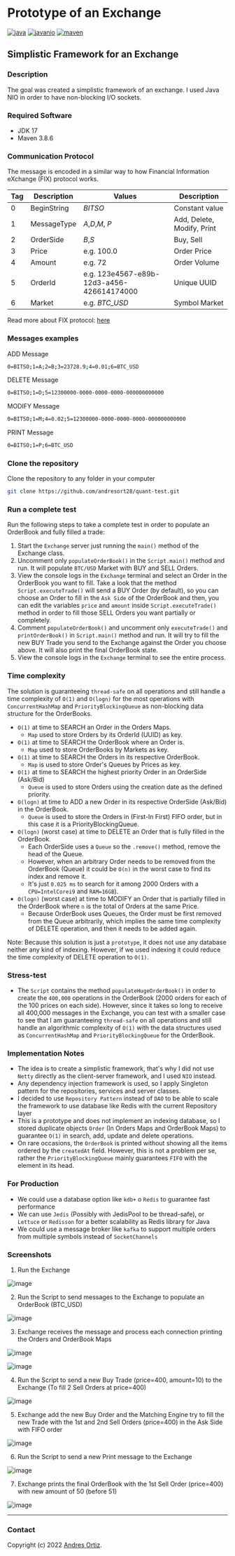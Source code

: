 Prototype of an Exchange
========================
[![java](https://img.shields.io/badge/java-17-brightgreen)](https://github.com/andresort28/quant-test)
[![javanio](https://img.shields.io/badge/java-nio-blue)](https://github.com/andresort28/quant-test)
[![maven](https://img.shields.io/badge/maven-3.8.6-yellowgreen)](https://github.com/andresort28/quant-test)

Simplistic Framework for an Exchange
---

### Description
The goal was created a simplistic framework of an exchange. I used Java NIO in order to have non-blocking I/O sockets.

### Required Software

* JDK 17
* Maven 3.8.6

### Communication Protocol

The message is encoded in a similar way to how Financial Information eXchange (FIX) protocol works.

Tag | Description | Values | Description
--- | --- | --- | ---
0 | BeginString | *BITSO* | Constant value
1 | MessageType | *A*,*D*,*M*, *P* | Add, Delete, Modify, Print
2 | OrderSide | *B*,*S* | Buy, Sell
3 | Price | e.g. 100.0 | Order Price
4 | Amount | e.g. 72 | Order Volume
5 | OrderId | e.g. 123e4567-e89b-12d3-a456-426614174000 | Unique UUID
6 | Market | e.g. *BTC_USD* | Symbol Market

Read more about FIX protocol: [here](https://www.fixtrading.org/what-is-fix/)

### Messages examples

ADD Message
```sh
0=BITSO;1=A;2=B;3=23728.9;4=0.01;6=BTC_USD
```

DELETE Message
```sh
0=BITSO;1=D;5=12300000-0000-0000-0000-000000000000
```

MODIFY Message
```sh
0=BITSO;1=M;4=0.02;5=12300000-0000-0000-0000-000000000000
```

PRINT Message
```sh
0=BITSO;1=P;6=BTC_USD
```

### Clone the repository
Clone the repository to any folder in your computer
```sh
git clone https://github.com/andresort28/quant-test.git
```

### Run a complete test
Run the following steps to take a complete test in order to populate an OrderBook and fully filled a trade:

1. Start the `Exchange` server just running the `main()` method of the Exchange class.
2. Uncomment only `populateOrderBook()` in the `Script.main()` method and run. It will populate `BTC/USD` Market with BUY and SELL Orders.
3. View the console logs in the `Exchange` terminal and select an Order in the OrderBook you want to fill. Take a look that the method `Script.executeTrade()` will send a BUY Order (by default), so you can choose an Order to fill in the `Ask Side` of the OrderBook and then, you can edit the variables `price` and `amount` inside `Script.executeTrade()` method in order to fill those SELL Orders you want partially or completely.
4. Comment `populateOrderBook()` and uncomment only `executeTrade()` and `printOrderBook()` in `Script.main()` method and run. It will try to fill the new BUY Trade you send to the Exchange against the Order you choose above. It will also print the final OrderBook state.
5. View the console logs in the `Exchange` terminal to see the entire process.

### Time complexity
The solution is guaranteeing `thread-safe` on all operations and still handle a time complexity of `O(1)` and `O(logn)` for the most operations with `ConcurrentHashMap` and `PriorityBlockingQueue` as non-blocking data structure for the OrderBooks.

- `O(1)` at time to SEARCH an Order in the Orders Maps.
  - `Map` used to store Orders by its OrderId (UUID) as key.
- `O(1)` at time to SEARCH the OrderBook where an Order is. 
  - `Map` used to store OrderBooks by Markets as key. 
- `O(1)` at time to SEARCH the Orders in its respective OrderBook. 
  - `Map` is used to store Order's Queues by Prices as key.
- `O(1)` at time to SEARCH the highest priority Order in an OrderSide (Ask/Bid)
  - `Queue` is used to store Orders using the creation date as the defined priority. 
- `O(logn)` at time to ADD a new Order in its respective OrderSide (Ask/Bid) in the OrderBook. 
  - `Queue` is used to store the Orders in (First-In First) FIFO order, but in this case it is a PriorityBlockingQueue.
- `O(logn)` (worst case) at time to DELETE an Order that is fully filled in the OrderBook. 
  - Each OrderSide uses a `Queue` so the `.remove()` method, remove the head of the Queue. 
  - However, when an arbitrary Order needs to be removed from the OrderBook (Queue) it could be `O(n)` in the worst case to find its index and remove it. 
  - It's just `0.025 ms` to search for it among 2000 Orders with a `CPU=IntelCorei9` and `RAM=16GB`).
- `O(logn)` (worst case) at time to MODIFY an Order that is partially filled in the OrderBook where `n` is the total of Orders at the same Price. 
  - Because OrderBook uses Queues, the Order must be first removed from the Queue arbitrarily, which implies the same time complexity of DELETE operation, and then it needs to be added again.

Note: Because this solution is just a `prototype`, it does not use any database neither any kind of indexing. However, if we used indexing it could reduce the time complexity of DELETE operation to `O(1)`.

### Stress-test
- The `Script` contains the method `populateHugeOrderBook()` in order to create the `400,000` operations in the OrderBook (2000 orders for each of the 100 prices on each side). However, since it takes so long to receive all 400,000 messages in the Exchange, you can test with a smaller case to see that I am guaranteeing `thread-safe` on all operations and still handle an algorithmic complexity of `O(1)` with the data structures used as `ConcurrentHashMap` and `PriorityBlockingQueue` for the OrderBook.

### Implementation Notes
- The idea is to create a simplistic framework, that's why I did not use `Netty` directly as the client-server framework, and I used `NIO` instead.
- Any dependency injection framework is used, so I apply Singleton pattern for the repositories, services and server classes.
- I decided to use `Repository Pattern` instead of `DAO` to be able to scale the framework to use database like Redis with the current Repository layer
- This is a prototype and does not implement an indexing database, so I stored duplicate objects `Order` (In Orders Maps and OrderBook Maps) to guarantee `O(1)` in search, add, update and delete operations.
- On rare occasions, the `OrderBook` is printed without showing all the items ordered by the `createdAt` field. However, this is not a problem per se, rather the `PriorityBlockingQueue` mainly guarantees `FIFO` with the element in its head.

### For Production 
- We could use a database option like `kdb+` o `Redis` to guarantee fast performance
- We can use `Jedis` (Possibly with JedisPool to be thread-safe), or `Lettuce` or `Redisson` for a better scalability as Redis library for Java
- We could use a message broker like `kafka` to support multiple orders from multiple symbols instead of `SocketChannels` 

### Screenshots

1. Run the Exchange

![image](https://user-images.githubusercontent.com/10570609/182946588-d88d2e2d-6cac-4cbb-80a5-2256313a4c29.png)

2. Run the Script to send messages to the Exchange to populate an OrderBook (BTC_USD)

![image](https://user-images.githubusercontent.com/10570609/182946880-30079f53-6aff-4aaf-a047-ebf7238e8680.png)

3. Exchange receives the message and process each connection printing the Orders and OrderBook Maps

![image](https://user-images.githubusercontent.com/10570609/182947902-78a49c84-bf25-4631-ae96-3d2759fc0b94.png)

![image](https://user-images.githubusercontent.com/10570609/182948049-c0a37a6b-3695-4dde-887c-c257685d8acf.png)

4. Run the Script to send a new Buy Trade (price=400, amount=10) to the Exchange (To fill 2 Sell Orders at price=400)

![image](https://user-images.githubusercontent.com/10570609/182948885-aa14c95e-d2ce-481c-80ba-01a84964ff76.png)

5. Exchange add the new Buy Order and the Matching Engine try to fill the new Trade with the 1st and 2nd Sell Orders (price=400) in the Ask Side with FIFO order

![image](https://user-images.githubusercontent.com/10570609/182949471-55a754a0-8e61-4e5f-81c6-6b15062d6096.png)

6. Run the Script to send a new Print message to the Exchange

![image](https://user-images.githubusercontent.com/10570609/182949108-eb252a14-d6c6-44b5-920f-bf71e544e5a9.png)

7. Exchange prints the final OrderBook with the 1st Sell Order (price=400) with new amount of 50 (before 51)

![image](https://user-images.githubusercontent.com/10570609/182949578-9e8b1457-981d-4607-8ca6-64e827b91d1b.png)

---

### Contact

Copyright (c) 2022 [Andres Ortiz](https://www.linkedin.com/in/andresortiz28).  

